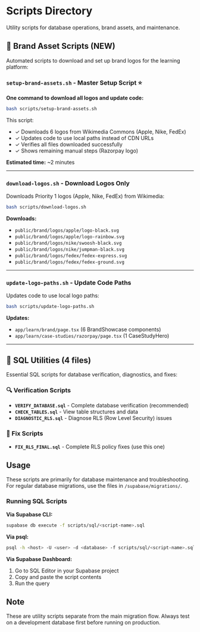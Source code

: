 # Scripts Directory

Utility scripts for database operations, brand assets, and maintenance.

## 🎨 Brand Asset Scripts (NEW)

Automated scripts to download and set up brand logos for the learning platform:

### **`setup-brand-assets.sh`** - Master Setup Script ⭐
**One command to download all logos and update code:**
```bash
bash scripts/setup-brand-assets.sh
```

This script:
- ✓ Downloads 6 logos from Wikimedia Commons (Apple, Nike, FedEx)
- ✓ Updates code to use local paths instead of CDN URLs
- ✓ Verifies all files downloaded successfully
- ✓ Shows remaining manual steps (Razorpay logo)

**Estimated time:** ~2 minutes

---

### **`download-logos.sh`** - Download Logos Only
Downloads Priority 1 logos (Apple, Nike, FedEx) from Wikimedia:
```bash
bash scripts/download-logos.sh
```

**Downloads:**
- `public/brand/logos/apple/logo-black.svg`
- `public/brand/logos/apple/logo-rainbow.svg`
- `public/brand/logos/nike/swoosh-black.svg`
- `public/brand/logos/nike/jumpman-black.svg`
- `public/brand/logos/fedex/fedex-express.svg`
- `public/brand/logos/fedex/fedex-ground.svg`

---

### **`update-logo-paths.sh`** - Update Code Paths
Updates code to use local logo paths:
```bash
bash scripts/update-logo-paths.sh
```

**Updates:**
- `app/learn/brand/page.tsx` (6 BrandShowcase components)
- `app/learn/case-studies/razorpay/page.tsx` (1 CaseStudyHero)

---

## 📁 SQL Utilities (4 files)

Essential SQL scripts for database verification, diagnostics, and fixes:

### 🔍 Verification Scripts
- **`VERIFY_DATABASE.sql`** - Complete database verification (recommended)
- **`CHECK_TABLES.sql`** - View table structures and data
- **`DIAGNOSTIC_RLS.sql`** - Diagnose RLS (Row Level Security) issues

### 🔧 Fix Scripts
- **`FIX_RLS_FINAL.sql`** - Complete RLS policy fixes (use this one)

## Usage

These scripts are primarily for database maintenance and troubleshooting. For regular database migrations, use the files in `/supabase/migrations/`.

### Running SQL Scripts

**Via Supabase CLI:**
```bash
supabase db execute -f scripts/sql/<script-name>.sql
```

**Via psql:**
```bash
psql -h <host> -U <user> -d <database> -f scripts/sql/<script-name>.sql
```

**Via Supabase Dashboard:**
1. Go to SQL Editor in your Supabase project
2. Copy and paste the script contents
3. Run the query

## Note

These are utility scripts separate from the main migration flow. Always test on a development database first before running on production.

